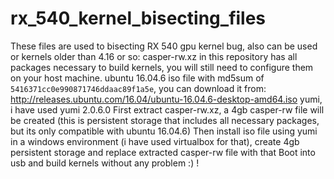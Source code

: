 # rx_540_kernel_bisecting_files
These files are used to bisecting RX 540 gpu kernel bug, also can be used or kernels older than 4.16 or so:
casper-rw.xz in this repository has all packages necessary to build kernels, you will still need to configure them on your host machine.
ubuntu 16.04.6 iso file with md5sum of `5416371cc0e990871746ddaac89f1a5e`, you can download it from: http://releases.ubuntu.com/16.04/ubuntu-16.04.6-desktop-amd64.iso
yumi, i have used yumi 2.0.6.0
First extract casper-rw.xz, a 4gb casper-rw file will be created (this is persistent storage that includes all necessary packages, but its only compatible with ubuntu 16.04.6)
Then install iso file using yumi in a windows environment (i have used virtualbox for that), create 4gb persistent storage and replace extracted casper-rw file with that
Boot into usb and build kernels without any problem :) !
